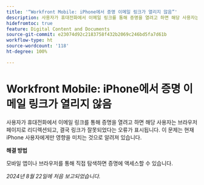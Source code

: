 ```yaml
---
title: '“Workfront Mobile: iPhone에서 증명 이메일 링크가 열리지 않음”'
description: 사용자가 휴대전화에서 이메일 링크를 통해 증명을 열려고 하면 해당 사용자는 브라우저 페이지로 리디렉션되고, 결국 링크가 잘못되었다는 오류가 표시됩니다.
hidefromtoc: true
feature: Digital Content and Documents
source-git-commit: e23074d92c2183758f432b2069c246bd5fa7d61b
workflow-type: ht
source-wordcount: '118'
ht-degree: 100%

---
```


# Workfront Mobile: iPhone에서 증명 이메일 링크가 열리지 않음

사용자가 휴대전화에서 이메일 링크를 통해 증명을 열려고 하면 해당 사용자는 브라우저 페이지로 리디렉션되고, 결국 링크가 잘못되었다는 오류가 표시됩니다. 이 문제는 현재 iPhone 사용자에게만 영향을 미치는 것으로 알려져 있습니다.

**해결 방법**

모바일 앱이나 브라우저를 통해 직접 탐색하면 증명에 액세스할 수 있습니다.

_2024년 8월 22일에 처음 보고되었습니다._
